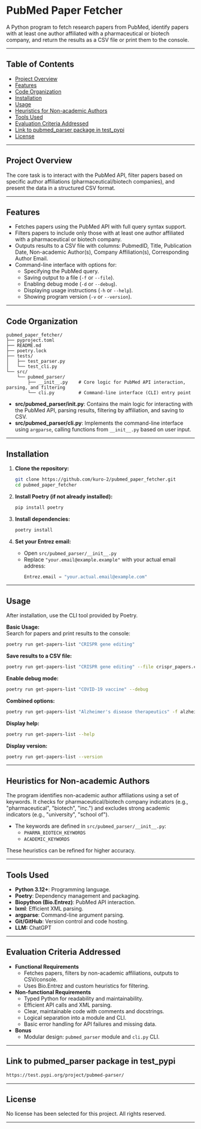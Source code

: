 # PubMed Paper Fetcher

A Python program to fetch research papers from PubMed, identify papers with at least one author affiliated with a pharmaceutical or biotech company, and return the results as a CSV file or print them to the console.

---

## Table of Contents

- [Project Overview](#project-overview)
- [Features](#features)
- [Code Organization](#code-organization)
- [Installation](#installation)
- [Usage](#usage)
- [Heuristics for Non-academic Authors](#heuristics-for-non-academic-authors)
- [Tools Used](#tools-used)
- [Evaluation Criteria Addressed](#evaluation-criteria-addressed)
- [Link to pubmed_parser package in test_pypi](#link-to-pubmed_parser-package-in-test_pypi)
- [License](#license)

---

## Project Overview

The core task is to interact with the PubMed API, filter papers based on specific author affiliations (pharmaceutical/biotech companies), and present the data in a structured CSV format.

---

## Features

- Fetches papers using the PubMed API with full query syntax support.
- Filters papers to include only those with at least one author affiliated with a pharmaceutical or biotech company.
- Outputs results to a CSV file with columns: PubmedID, Title, Publication Date, Non-academic Author(s), Company Affiliation(s), Corresponding Author Email.
- Command-line interface with options for:
  - Specifying the PubMed query.
  - Saving output to a file (`-f` or `--file`).
  - Enabling debug mode (`-d` or `--debug`).
  - Displaying usage instructions (`-h` or `--help`).
  - Showing program version (`-v` or `--version`).

---

## Code Organization

```
pubmed_paper_fetcher/
├── pyproject.toml
├── README.md
├── poetry.lock
├── tests/
│   ├── test_parser.py
│   └── test_cli.py
└── src/
    └── pubmed_parser/
        ├── __init__.py    # Core logic for PubMed API interaction, parsing, and filtering
        └── cli.py         # Command-line interface (CLI) entry point
```

- **src/pubmed_parser/__init__.py**: Contains the main logic for interacting with the PubMed API, parsing results, filtering by affiliation, and saving to CSV.
- **src/pubmed_parser/cli.py**: Implements the command-line interface using `argparse`, calling functions from `__init__.py` based on user input.

---

## Installation

1. **Clone the repository:**
   ```sh
   git clone https://github.com/kuro-2/pubmed_paper_fetcher.git
   cd pubmed_paper_fetcher
   ```

2. **Install Poetry (if not already installed):**
   ```sh
   pip install poetry
   ```

3. **Install dependencies:**
   ```sh
   poetry install
   ```

4. **Set your Entrez email:**
   - Open `src/pubmed_parser/__init__.py`
   - Replace `"your.email@example.example"` with your actual email address:
     ```python
     Entrez.email = "your.actual.email@example.com"
     ```

---

## Usage

After installation, use the CLI tool provided by Poetry.

**Basic Usage:**  
Search for papers and print results to the console:
```sh
poetry run get-papers-list "CRISPR gene editing"
```

**Save results to a CSV file:**  
```sh
poetry run get-papers-list "CRISPR gene editing" --file crispr_papers.csv
```

**Enable debug mode:**  
```sh
poetry run get-papers-list "COVID-19 vaccine" --debug
```

**Combined options:**  
```sh
poetry run get-papers-list "Alzheimer's disease therapeutics" -f alzheimers.csv -d
```

**Display help:**  
```sh
poetry run get-papers-list --help
```

**Display version:**  
```sh
poetry run get-papers-list --version
```

---

## Heuristics for Non-academic Authors

The program identifies non-academic author affiliations using a set of keywords. It checks for pharmaceutical/biotech company indicators (e.g., "pharmaceutical", "biotech", "inc.") and excludes strong academic indicators (e.g., "university", "school of").

- The keywords are defined in `src/pubmed_parser/__init__.py`:
  - `PHARMA_BIOTECH_KEYWORDS`
  - `ACADEMIC_KEYWORDS`

These heuristics can be refined for higher accuracy.

---

## Tools Used

- **Python 3.12+**: Programming language.
- **Poetry**: Dependency management and packaging.
- **Biopython (Bio.Entrez)**: PubMed API interaction.
- **lxml**: Efficient XML parsing.
- **argparse**: Command-line argument parsing.
- **Git/GitHub**: Version control and code hosting.
- **LLM:** ChatGPT

---

## Evaluation Criteria Addressed

- **Functional Requirements**
  - Fetches papers, filters by non-academic affiliations, outputs to CSV/console.
  - Uses Bio.Entrez and custom heuristics for filtering.
- **Non-functional Requirements**
  - Typed Python for readability and maintainability.
  - Efficient API calls and XML parsing.
  - Clear, maintainable code with comments and docstrings.
  - Logical separation into a module and CLI.
  - Basic error handling for API failures and missing data.
- **Bonus**
  - Modular design: `pubmed_parser` module and `cli.py` CLI.

---

## Link to pubmed_parser package in test_pypi
```sh
https://test.pypi.org/project/pubmed-parser/
```
---

## License

No license has been selected for this project. All rights reserved.

---
